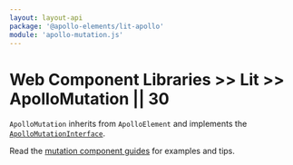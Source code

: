 ```yaml
---
layout: layout-api
package: '@apollo-elements/lit-apollo'
module: 'apollo-mutation.js'
---
```

# Web Component Libraries >> Lit >> ApolloMutation || 30

`ApolloMutation` inherits from `ApolloElement` and implements the [`ApolloMutationInterface`](/api/interfaces/mutation/).

Read the [mutation component guides](../../../../guides/usage/mutations/) for examples and tips.
